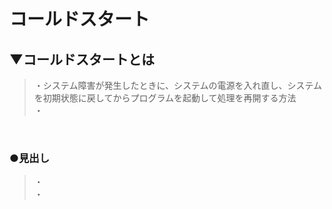 # コールドスタート

## ▼コールドスタートとは
>・システム障害が発生したときに、システムの電源を入れ直し、システムを初期状態に戻してからプログラムを起動して処理を再開する方法<br>
>・<br>
<br>

### ●見出し
>・<br>
>・<br>
<br>

